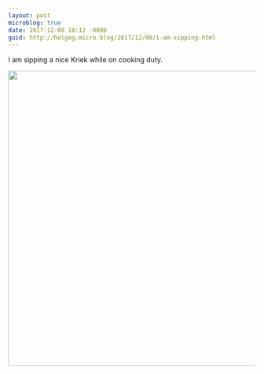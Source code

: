 ```yaml
---
layout: post
microblog: true
date: 2017-12-08 18:12 -0000
guid: http://helgeg.micro.blog/2017/12/08/i-am-sipping.html
---
```

I am sipping a nice Kriek while on cooking duty. 

<img src="http://helgeg.micro.blog/uploads/2017/721d0d8ffc.jpg" width="600" height="600" />

